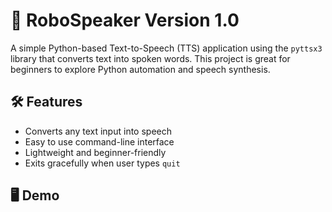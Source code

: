 # 🤖 RoboSpeaker Version 1.0

A simple Python-based Text-to-Speech (TTS) application using the `pyttsx3` library that converts text into spoken words. This project is great for beginners to explore Python automation and speech synthesis.

## 🛠️ Features

- Converts any text input into speech
- Easy to use command-line interface
- Lightweight and beginner-friendly
- Exits gracefully when user types `quit`

## 🖥️ Demo

